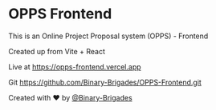 # OPPS Frontend

This is an Online Project Proposal system (OPPS) - Frontend

Created up from Vite + React

Live at https://opps-frontend.vercel.app

Git https://github.com/Binary-Brigades/OPPS-Frontend.git

Created with ❤ by [@Binary-Brigades](https://github.com/Binary-Brigades)

